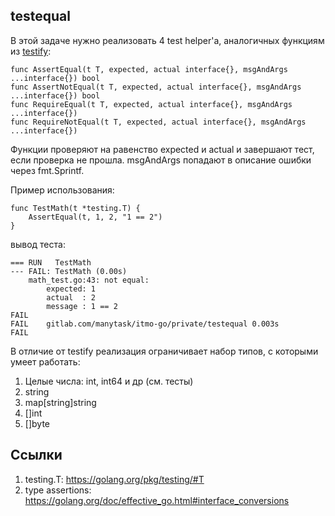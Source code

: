 ## testequal

В этой задаче нужно реализовать 4 test helper'а, аналогичных функциям из [testify](https://github.com/stretchr/testify):

```
func AssertEqual(t T, expected, actual interface{}, msgAndArgs ...interface{}) bool
func AssertNotEqual(t T, expected, actual interface{}, msgAndArgs ...interface{}) bool
func RequireEqual(t T, expected, actual interface{}, msgAndArgs ...interface{})
func RequireNotEqual(t T, expected, actual interface{}, msgAndArgs ...interface{})
```

Функции проверяют на равенство expected и actual и завершают тест, если проверка не прошла.
msgAndArgs попадают в описание ошибки через fmt.Sprintf.

Пример использования:
```
func TestMath(t *testing.T) {
	AssertEqual(t, 1, 2, "1 == 2")
}
```
вывод теста:
```
=== RUN   TestMath
--- FAIL: TestMath (0.00s)
    math_test.go:43: not equal:
        expected: 1
        actual  : 2
        message : 1 == 2
FAIL
FAIL    gitlab.com/manytask/itmo-go/private/testequal 0.003s
FAIL
```

В отличие от testify реализация ограничивает набор типов, с которыми умеет работать:
1. Целые числа: int, int64 и др (см. тесты)
2. string
3. map[string]string
4. []int
5. []byte

## Ссылки

1. testing.T: https://golang.org/pkg/testing/#T
2. type assertions: https://golang.org/doc/effective_go.html#interface_conversions
